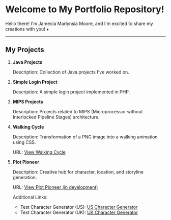 # Welcome to My Portfolio Repository!

Hello there! I'm Jamecia Marlynsia Moore, and I'm excited to share my creations with you! ⁕

---

## My Projects

1. **Java Projects**
   
   Description: Collection of Java projects I've worked on.
   
2. **Simple Login Project**
   
   Description: A simple login project implemented in PHP.
   
3. **MIPS Projects**
   
   Description: Projects related to MIPS (Microprocessor without Interlocked Pipeline Stages) architecture.
   
4. **Walking Cycle**
   
   Description: Transformation of a PNG image into a walking animation using CSS.
   
   URL: [View Walking Cycle](https://jamecia-portfolio.netlify.app/walking-cycle)

5. **Plot Pioneer**
   
   Description: Creative hub for character, location, and storyline generation.
   
   URL: [View Plot Pioneer (in development)](https://splendid-marzipan-1f5ffc.netlify.app/)

   Additional Links:
   - Test Character Generator (US): [US Character Generator](https://splendid-marzipan-1f5ffc.netlify.app/generate/usa/character-generator)
   - Test Character Generator (UK): [UK Character Generator](https://splendid-marzipan-1f5ffc.netlify.app/generate/uk/character-generator)

